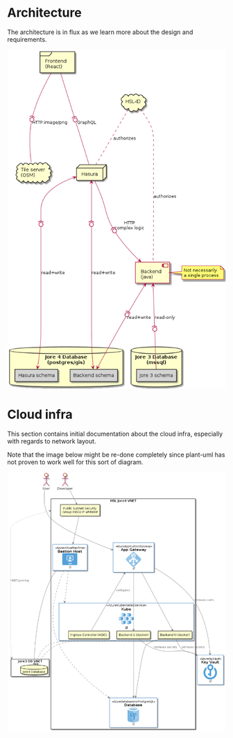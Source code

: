 # Architecture

The architecture is in flux as we learn more about the design and requirements.

![Architecture diagram](images/architecture.png "Architecture diagram")

# Cloud infra

This section contains initial documentation about the cloud infra, especially with regards to network layout.

Note that the image below might be re-done completely since plant-uml has not proven to work well for this sort of diagram.

![Cloud infra diagram](images/cloud_infra_network.png "Cloud infra network diagram")
